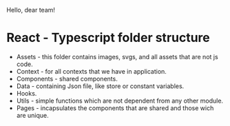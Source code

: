 Hello, dear team!

# React - Typescript folder structure

- Assets - this folder contains images, svgs, and all assets that are not js code.
- Context - for all contexts that we have in application.
- Components - shared components.
- Data - containing Json file, like store or constant variables.
- Hooks.
- Utils - simple functions which are not dependent from any other module.
- Pages - incapsulates the components that are shared and those wich are unique.